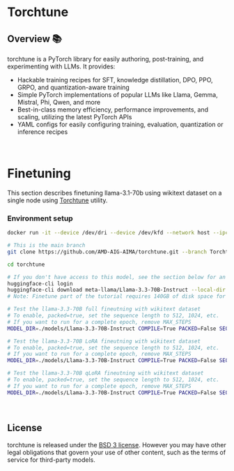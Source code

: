 


# Torchtune




## Overview 📚


torchtune is a PyTorch library for easily authoring, post-training, and experimenting with LLMs. It provides:

- Hackable training recipes for SFT, knowledge distillation, DPO, PPO, GRPO, and quantization-aware training
- Simple PyTorch implementations of popular LLMs like Llama, Gemma, Mistral, Phi, Qwen, and more
- Best-in-class memory efficiency, performance improvements, and scaling, utilizing the latest PyTorch APIs
- YAML configs for easily configuring training, evaluation, quantization or inference recipes

&nbsp;

# Finetuning
This section describes finetuning llama-3.1-70b using wikitext dataset on a single node using [Torchtune](https://pytorch.org/torchtune/stable/index.html) utility.

### Environment setup

```bash
docker run -it --device /dev/dri --device /dev/kfd --network host --ipc host --group-add video --cap-add SYS_PTRACE --security-opt seccomp=unconfined --privileged    -v  $HOME/.ssh:/root/.ssh  -v /home/amd:/home/amd --shm-size 128G --name YOUR_NAME_HERE DOCKER_IMAGE

# This is the main branch
git clone https://github.com/AMD-AIG-AIMA/torchtune.git --branch Torchtune_AMD

cd torchtune

# If you don't have access to this model, see the section below for an alternative source.
huggingface-cli login
huggingface-cli download meta-llama/Llama-3.3-70B-Instruct --local-dir ./models/Llama-3.3-70B-Instruct --exclude 'original/*.pth'
# Note: Finetune part of the tutorial requires 140GB of disk space for model + dataset.

# Test the llama-3.3-70B full fineutning with wikitext dataset
# To enable, packed=true, set the sequence length to 512, 1024, etc.
# If you want to run for a complete epoch, remove MAX_STEPS
MODEL_DIR=./models/Llama-3.3-70B-Instruct COMPILE=True PACKED=False SEQ_LEN=null CPU_OFFLOAD=False ACTIVATION_CHECKPOINTING=True MBS=64 GAS=1 EPOCHS=1 SEED=42 MAX_STEPS=20 bash run_llama_3_3_full_wiki.sh

# Test the llama-3.3-70B LoRA fineutning with wikitext dataset
# To enable, packed=true, set the sequence length to 512, 1024, etc.
# If you want to run for a complete epoch, remove MAX_STEPS
MODEL_DIR=./models/Llama-3.3-70B-Instruct COMPILE=True PACKED=False SEQ_LEN=null CPU_OFFLOAD=False ACTIVATION_CHECKPOINTING=True MBS=64 GAS=1 EPOCHS=1 SEED=42 MAX_STEPS=20 bash run_llama_3_3_LoRA_wiki.sh

# Test the llama-3.3-70B qLoRA fineutning with wikitext dataset
# To enable, packed=true, set the sequence length to 512, 1024, etc.
# If you want to run for a complete epoch, remove MAX_STEPS
MODEL_DIR=./models/Llama-3.3-70B-Instruct COMPILE=True PACKED=False SEQ_LEN=null CPU_OFFLOAD=False ACTIVATION_CHECKPOINTING=True MBS=64 GAS=1 EPOCHS=1 SEED=42 MAX_STEPS=20 bash run_llama_3_3_qLoRA_wiki.sh
```


&nbsp;

## License

torchtune is released under the [BSD 3 license](./LICENSE). However you may have other legal obligations that govern your use of other content, such as the terms of service for third-party models.
